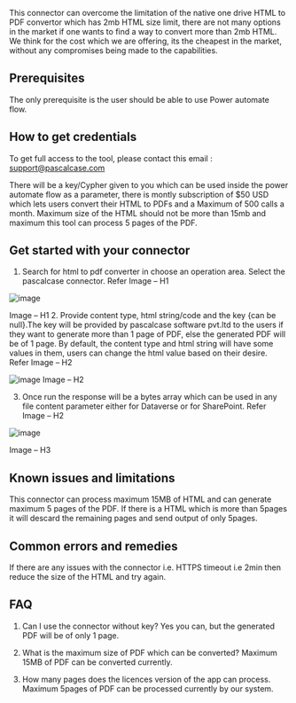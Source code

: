 This connector can overcome the limitation of the native one drive HTML to PDF convertor which has 2mb HTML size limit, there are not many options in the market if one wants to find a way to convert more than 2mb HTML. We think for the cost which we are offering, its the cheapest in the market, without any compromises being made to the capabilities.

## Prerequisites

The only prerequisite is the user should be able to use Power automate flow.  

## How to get credentials

To get full access to the tool, please contact this email : support@pascalcase.com

There will be a key/Cypher given to you which can be used inside the power automate flow as a parameter, there is montly subscription of $50 USD which lets users convert their HTML to PDFs and a Maximum of 500 calls a month. Maximum size of the HTML should not be more than 15mb and maximum this tool can process 5 pages of the PDF.

## Get started with your connector

1.	Search for html to pdf converter in choose an operation area. Select the pascalcase connector. Refer Image – H1
 
 ![image](https://github.com/VikrantUpadhyay1/HTMLToPDFCustomConnector/assets/122965309/5d5e13f1-8877-4798-9f68-16c20f83767f)
 
Image – H1
2.	Provide content type, html string/code and the key {can be null}.The key will be provided by pascalcase software pvt.ltd to the users if they want to generate more than 1 page of PDF, else the generated PDF will be of 1 page. By default, the content type and html string will have some values in them, users can change the html value based on their desire. Refer Image – H2

 ![image](https://github.com/VikrantUpadhyay1/HTMLToPDFCustomConnector/assets/122965309/32eed87d-0055-478a-8c6a-3305f9899396)
Image – H2

3.	Once run the response will be a bytes array which can be used in any file content parameter either for Dataverse or for SharePoint. Refer Image – H2
 
![image](https://github.com/VikrantUpadhyay1/HTMLToPDFCustomConnector/assets/122965309/3c51d113-031f-4fb5-9629-b93e400b66c2)

Image – H3


## Known issues and limitations

This connector can process maximum 15MB of HTML and can generate maximum 5 pages of the PDF. If there is a HTML which is more than 5pages it will descard the remaining pages and send output of only 5pages.

## Common errors and remedies

If there are any issues with the connector i.e. HTTPS timeout i.e 2min then reduce the size of the HTML and try again. 

## FAQ

1.  Can I use the connector without key?
    Yes you can, but the generated PDF will be of only 1 page.

2.  What is the maximum size of PDF which can be converted?
    Maximum 15MB of PDF can be converted currently.

3.  How many pages does the licences version of the app can process.
    Maximum 5pages of PDF can be processed currently by our system.
